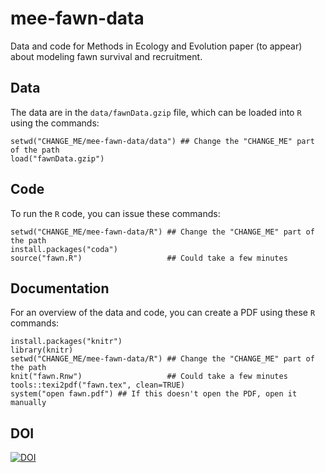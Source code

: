 # mee-fawn-data
Data and code for Methods in Ecology and Evolution paper (to appear) about modeling fawn survival and recruitment.


## Data
The data are in the `data/fawnData.gzip` file, which can be loaded into `R` using the commands:

```
setwd("CHANGE_ME/mee-fawn-data/data") ## Change the "CHANGE_ME" part of the path
load("fawnData.gzip")
```


## Code
To run the `R` code, you can issue these commands:

```
setwd("CHANGE_ME/mee-fawn-data/R") ## Change the "CHANGE_ME" part of the path
install.packages("coda")
source("fawn.R")                   ## Could take a few minutes
```

## Documentation
For an overview of the data and code, you can create a PDF using these `R` commands:

```
install.packages("knitr")
library(knitr)
setwd("CHANGE_ME/mee-fawn-data/R") ## Change the "CHANGE_ME" part of the path
knit("fawn.Rnw")                   ## Could take a few minutes
tools::texi2pdf("fawn.tex", clean=TRUE)
system("open fawn.pdf") ## If this doesn't open the PDF, open it manually
```


## DOI
[![DOI](https://zenodo.org/badge/141598623.svg)](https://zenodo.org/badge/latestdoi/141598623)


